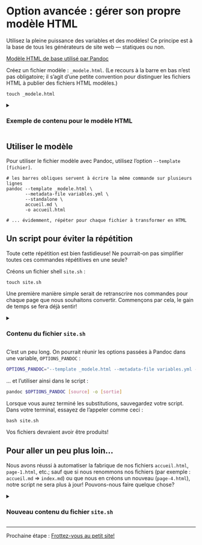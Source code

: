 # Option avancée : gérer son propre modèle HTML

Utilisez la pleine puissance des variables et des modèles! Ce principe est à la base de tous les générateurs de site web –– statiques ou non.

[Modèle HTML de base utilisé par Pandoc](https://github.com/jgm/pandoc/blob/main/data/templates/default.html5)

Créez un fichier modèle : `_modele.html`.
(Le recours à la barre en bas n’est pas obligatoire; il s’agit d’une petite convention pour distinguer les fichiers HTML à publier des fichiers HTML modèles.)

```shell
touch _modele.html
```

<details>
<summary><h3>Exemple de contenu pour le modèle HTML</h3></summary>

```html
<!DOCTYPE html>
<html lang="$lang$">
<head>
  <meta charset="utf-8" />

  <!-- Titre du document -->
  <title>$pagetitle$</title>

  <!-- Auteur -->
  <!-- Note: la variable `author-meta` est gérée par pandoc, utilisez `author` dans vos fichiers d’écriture -->
  $for(author-meta)$
  <meta name="author" content="$author-meta$" />
  $endfor$

  <!-- Date -->
  <!-- Note: la variable `date-meta` est gérée par pandoc, utilisez `date` dans vos fichiers d’écriture -->
  $if(date-meta)$
  <meta name="dcterms.date" content="$date-meta$" />
  $endif$

  <!-- Description -->
  $if(description-meta)$
  <!-- Note: la variable `description-meta` est gérée par pandoc, utilisez `description` dans vos fichiers d’écriture -->
  <meta name="description" content="$description-meta$" />
  $endif$

  <!-- Styles, chemins spécifiés dans les métadonnées -->
  $for(css)$
  <link rel="stylesheet" href="$css$" />
  $endfor$

  <!-- Il est possible d’inclure d’autres éléments dans l’en-tête -->
  $for(header-includes)$
  $header-includes$
  $endfor$
</head>

<body>
<!-- Corps du document -->

$for(include-before)$
$include-before$
$endfor$

<!-- Ours (bannière, menu...) -->
<header class="ours"></header>

<!-- Disposition principale -->
<main>
  <!-- Barre latérale -->
  <div class="barre-laterale"></div>

  <!-- Contenu principal -->
  <article class="contenu-principal">
    $body$
  </article>
</main>

<!-- Pied-de-page -->
<footer class="pied-de-page"></footer>

$for(include-after)$
$include-after$
$endfor$
</body>
</html>
```

</details>

## Utiliser le modèle

Pour utiliser le fichier modèle avec Pandoc, utilisez l’option `--template [fichier]`.

```shell
# les barres obliques servent à écrire la même commande sur plusieurs lignes
pandoc --template _modele.html \
       --metadata-file variables.yml \
       --standalone \
       accueil.md \
       -o accueil.html
       
# ... évidemment, répéter pour chaque fichier à transformer en HTML
```

## Un script pour éviter la répétition

Toute cette répétition est bien fastidieuse! Ne pourrait-on pas simplifier toutes ces commandes répétitives en une seule?

Créons un fichier shell `site.sh` :

```shell
touch site.sh
```

Une première manière simple serait de retranscrire nos commandes pour chaque page que nous souhaitons convertir. Commençons par cela, le gain de temps se fera déjà sentir!

<details>
<summary><h3>Contenu du fichier <code>site.sh</code></h3></summary>

```bash
#!/bin/bash

# `echo` est utilisé pour avoir un retour de l’activité qui se déroule dans la console
echo "Production du fichier accueil.html..."
pandoc --template _modele.html \
       --metadata-file variables.yml \
       --standalone \
       accueil.md \
       -o accueil.html

echo "Production du fichier page-1.html..."
pandoc --template _modele.html \
       --metadata-file variables.yml \
       --standalone \
       page-1.md \
       -o page-1.html

# ... et ainsi de suite
```

</details>

C’est un peu long. On pourrait réunir les options passées à Pandoc dans une variable, `OPTIONS_PANDOC` :

```bash
OPTIONS_PANDOC="--template _modele.html --metadata-file variables.yml --standalone"
```

… et l’utiliser ainsi dans le script :

```bash
pandoc $OPTIONS_PANDOC [source] -o [sortie]
```

Lorsque vous aurez terminé les substitutions, sauvegardez votre script. Dans votre terminal, essayez de l’appeler comme ceci :

```shell
bash site.sh
```

Vos fichiers devraient avoir être produits!

## Pour aller un peu plus loin…

Nous avons réussi à automatiser la fabrique de nos fichiers `accueil.html`, `page-1.html`, etc.; sauf que si nous renommons nos fichiers (par exemple : `accueil.md` => `index.md`) ou que nous en créons un nouveau (`page-4.html`), notre script ne sera plus à jour! Pouvons-nous faire quelque chose?

<details>
<summary><h3>Nouveau contenu du fichier <code>site.sh</code></h3></summary>

```shell
#!/bin/bash

# Aller chercher tous les fichiers source (markdown)
SOURCE=$(find . -iname "*.md" -not -iname "README*" -maxdepth 1)
# Énoncer les contreparties HTML
HTML=$(find . -iname "*.html" -not -iname "README*" -not -iname "_modele*" -maxdepth 1)
# options pour pandoc
OPTIONS_PANDOC="--to html --standalone --metadata-file=variables.yml --template _modele.html --toc --citeproc"

function clean() {
  echo ">*Nettoyage des fichiers HTML..."
  for i in $HTML; do
    echo "  rm $i"
    rm $i;
  done
  echo "" # produire une ligne vide dans la sortie de la console
}

function html() {
  cd $(pwd)

  echo "* Fabrication des fichiers HTML..."
  for i in $SOURCE; do
    echo "  Conversion de $i"
    pandoc $OPTIONS_PANDOC $i -o ${i/.md/.html};
  done;
  echo "" # produire une ligne vide dans la sortie de la console
}

function all() {
  clean
  html

  echo "Terminé!"
}

# et on lance la fonction `all` (qui fait tout)
all
```

</details>

---

Prochaine étape : [Frottez-vous au petit site!](../6-site)
